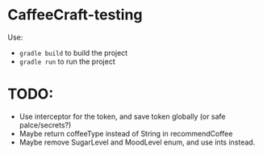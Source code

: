 # CaffeeCraft-testing


Use:

- `gradle build` to build the project
- `gradle run` to run the project


# TODO:
- Use interceptor for the token, and save token globally (or safe palce/secrets?)
- Maybe return coffeeType instead of String in recommendCoffee
- Maybe remove SugarLevel and MoodLevel enum, and use ints instead.